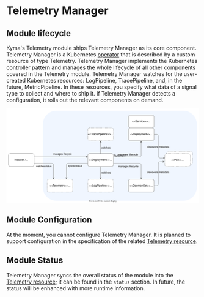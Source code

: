 # Telemetry Manager

## Module lifecycle

Kyma's Telemetry module ships Telemetry Manager as its core component. Telemetry Manager is a Kubernetes [operator](https://kubernetes.io/docs/concepts/extend-kubernetes/operator/) that is described by a custom resource of type Telemetry. Telemetry Manager implements the Kubernetes controller pattern and manages the whole lifecycle of all other components covered in the Telemetry module.
Telemetry Manager watches for the user-created Kubernetes resources: LogPipeline, TracePipeline, and, in the future, MetricPipeline. In these resources, you specify what data of a signal type to collect and where to ship it.
If Telemetry Manager detects a configuration, it rolls out the relevant components on demand.

![Manager](./assets/manager-lifecycle.drawio.svg)

## Module Configuration

At the moment, you cannot configure Telemetry Manager. It is planned to support configuration in the specification of the related [Telemetry resource](/docs/user/resources/01-telemetry.md).

## Module Status

Telemetry Manager syncs the overall status of the module into the [Telemetry resource](/docs/user/resources/01-telemetry.md); it can be found in the `status` section. In future, the status will be enhanced with more runtime information.

